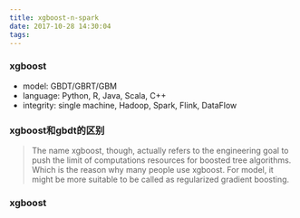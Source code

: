 ```yaml
---
title: xgboost-n-spark
date: 2017-10-28 14:30:04
tags:
---
```


### xgboost
* model: GBDT/GBRT/GBM
* language: Python, R, Java, Scala, C++
* integrity: single machine, Hadoop, Spark, Flink, DataFlow

### xgboost和gbdt的区别
>The name xgboost, though, actually refers to the engineering goal to push the limit of computations resources for boosted tree algorithms.
Which is the reason why many people use xgboost. 
For model, it might be more suitable to be called as regularized gradient boosting.

### xgboost